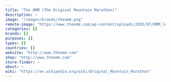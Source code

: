 ```yaml
---
title: "The OMM (The Original Mountain Marathon)"
description: ~
image: "/images/brands/theomm.png"
remote-image: "https://www.theomm.com/wp-content/uploads/2015/07/OMM_logo-png.png"
categories: []
brands: []
purposes: []
types: []
countries: []
website: "http://www.theomm.com"
shop: "http://www.theomm.com"
store-finder: ~
about: ~
wiki: "https://en.wikipedia.org/wiki/Original_Mountain_Marathon"
---
```


